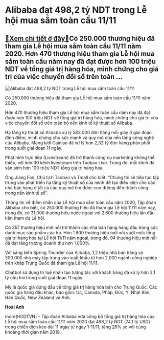 Alibaba đạt 498,2 tỷ NDT trong Lễ hội mua sắm toàn cầu 11/11
============================================================

[:gift:Xem chi tiết ở đây:gift:](https://hddtvn.com/alibaba-dat-4982-ty-ndt-trong-le-hoi-mua-sam-toan-cau-11-11/)Có 250.000 thương hiệu đã tham gia Lễ hội mua sắm toàn cầu 11/11 năm 2020. Hơn 470 thương hiệu tham gia Lễ hội mua sắm toàn cầu năm nay đã đạt được hơn 100 triệu NDT về tổng giá trị hàng hóa, minh chứng cho giá trị của việc chuyển đổi số trên toàn …
---------------------------------------------------------------------------------------------------------------------------------------------------------------------------------------------------------------------------------------------------------





![Alibaba đạt 498,2 tỷ NDT trong Lễ hội mua sắm toàn cầu 11/11](https://hddtvn.com/wp-content/uploads/2021/01/5719_6.18-Intime-1200x675-3.jpg "Alibaba đạt 498,2 tỷ NDT trong Lễ hội mua sắm toàn cầu 11/11")


Có 250.000 thương hiệu đã tham gia Lễ hội mua sắm toàn cầu 11/11 năm 2020.



Hơn 470 thương hiệu tham gia Lễ hội mua sắm toàn cầu năm nay đã đạt được hơn 100 triệu NDT về tổng giá trị hàng hóa, minh chứng cho giá trị của việc chuyển đổi số trên toàn bộ nền kinh tế kỹ thuật số Alibaba.


Hạ tầng kỹ thuật số Alibaba xử lý 583.000 đơn hàng mỗi giây ở giai đoạn đỉnh điểm, minh chứng cho sức mạnh và quy mô của nền tảng công nghệ của Alibaba. Mạng lưới Cainiao đã xử lý hơn 2,32 tỷ đơn hàng phân phối trong suốt giai đoạn 11 ngày.


Phát hình trực tiếp (Livestream) đã trở thành công cụ marketing không thể thiếu, với hơn 30 kênh livestream trên Taobao Live. Trong đó, mỗi kênh đã sản sinh hơn 100 triệu NDT tổng giá trị hàng hóa.


Ông Jiang Fan, Chủ tịch Taobao và Tmall cho biết: “Chúng tôi sẽ tiếp tục tập trung vào phát triển hạ tầng kỹ thuật số của mình để tạo điều kiện cho các nhà bán hàng ở tất cả các quy mô tìm được con đường đến thành công trong nền kinh tế số”.


Thông tin về điểm nhấn của Lễ hội mua sắm toàn cầu năm 2020, Tập đoàn Alibaba cho biết, có 250.000 thương hiệu đã tham gia Lễ hội 11/11 năm nay, trong đó, có 31.000 thương hiệu nước ngoài với 2.600 thương hiệu lần đầu tiên tham dự Lễ hội.


Có 357 thương hiệu mới nổi trở thành các nhà bán hàng hàng đầu trong các danh mục sản phẩm của họ. Hơn 1.800 thương hiệu mới nổi vượt mức tổng giá trị hàng hóa tại Lễ hội 11/11 năm ngoái, trong đó, 94 thương hiệu mới nổi đã đạt tăng trưởng doanh thu hơn 1.000%.


Với sáng kiến Spring Thunder của Alibaba, 1,2 triệu nhà bán hàng và 300.000 nhà máy tập trung vào xuất khẩu từ hơn 2.000 ngành công nghiệp trên khắp Trung Quốc đã tham gia Lễ hội 11/11.


Chatbot sử dụng trí tuệ nhân tạo tương tác với khách hàng đã xử lý hơn 2,1 tỷ câu hỏi trong suốt giai đoạn 11 ngày.


Mỹ là quốc gia đứng đầu về tổng giá trị hàng hóa bán cho Trung Quốc. Các quốc gia hàng đầu khác, bao gồm: Úc, Canada, Pháp, Đức, Ý, Nhật Bản, Hàn Quốc, New Zealand và Anh.




**Hoài Anh**



more(HDDTVN) – Tập đoàn Alibaba vừa công bố tổng giá trị hàng hóa của Lễ hội mua sắm toàn cầu 11/11 năm 2020 đạt 498,2 tỷ NDT (74,1 tỷ USD) trong chiến dịch kéo dài 11 ngày từ ngày 1-11/11, tăng 26% so với cùng khoảng thời gian năm 2019.

